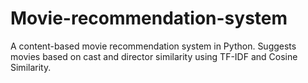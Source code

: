 # Movie-recommendation-system
A content-based movie recommendation system in Python. Suggests movies based on cast and director similarity using TF-IDF and Cosine Similarity. 
